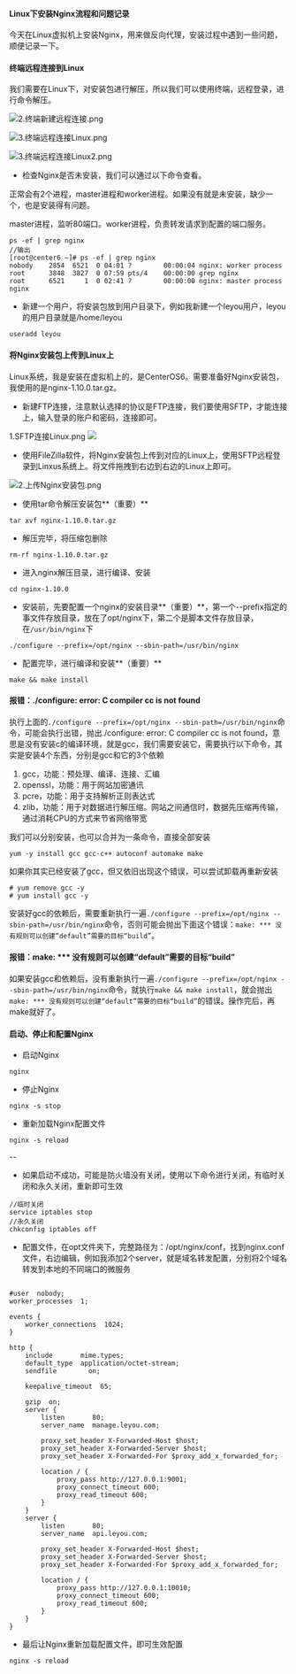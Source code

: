 #### Linux下安装Nginx流程和问题记录

今天在Linux虚拟机上安装Nginx，用来做反向代理，安装过程中遇到一些问题，顺便记录一下。

#### 终端远程连接到Linux

我们需要在Linux下，对安装包进行解压，所以我们可以使用终端，远程登录，进行命令解压。

![2.终端新建远程连接.png](https://user-gold-cdn.xitu.io/2020/6/2/172758269d52c0e4?w=929&h=655&f=png&s=386296)

![3.终端远程连接Linux.png](https://user-gold-cdn.xitu.io/2020/6/2/17275829179c0338?w=424&h=423&f=png&s=95345)

![3.终端远程连接Linux2.png](https://user-gold-cdn.xitu.io/2020/6/2/1727582d33e3e649?w=422&h=422&f=png&s=26379)

- 检查Nginx是否未安装，我们可以通过以下命令查看。

正常会有2个进程，master进程和worker进程。如果没有就是未安装，缺少一个，也是安装得有问题。

master进程，监听80端口。worker进程，负责转发请求到配置的端口服务。

```
ps -ef | grep nginx
//输出
[root@center6 ~]# ps -ef | grep nginx
nobody    2854  6521  0 04:01 ?        00:00:04 nginx: worker process
root      3848  3827  0 07:59 pts/4    00:00:00 grep nginx
root      6521     1  0 02:41 ?        00:00:00 nginx: master process nginx
```

- 新建一个用户，将安装包放到用户目录下，例如我新建一个leyou用户，leyou的用户目录就是/home/leyou

```
useradd leyou
```

#### 将Nginx安装包上传到Linux上

Linux系统，我是安装在虚拟机上的，是CenterOS6。需要准备好Nginx安装包，我使用的是nginx-1.10.0.tar.gz。

- 新建FTP连接，注意默认选择的协议是FTP连接，我们要使用SFTP，才能连接上，输入登录的账户和密码，连接即可。

1.SFTP连接Linux.png
![](https://user-gold-cdn.xitu.io/2020/6/2/172758206cd6bd76?w=812&h=463&f=png&s=68314)

- 使用FileZilla软件，将Nginx安装包上传到对应的Linux上，使用SFTP远程登录到Linxus系统上。将文件拖拽到右边到右边的Linux上即可。

![2.上传Nginx安装包.png](https://user-gold-cdn.xitu.io/2020/6/2/1727584e35e45ba8?w=1200&h=737&f=png&s=167940)

- 使用tar命令解压安装包**（重要）**

```
tar xvf nginx-1.10.0.tar.gz
```

- 解压完毕，将压缩包删除

```
rm-rf nginx-1.10.0.tar.gz
```

- 进入nginx解压目录，进行编译、安装

```
cd nginx-1.10.0
```

- 安装前，先要配置一个nginx的安装目录**（重要）**，第一个--prefix指定的事文件存放目录，放在了opt/nginx下，第二个是脚本文件存放目录，在`/usr/bin/nginx`下

```
./configure --prefix=/opt/nginx --sbin-path=/usr/bin/nginx
```

- 配置完毕，进行编译和安装**（重要）**

```
make && make install
```

#### 报错：./configure: error: C compiler cc is not found

执行上面的`./configure --prefix=/opt/nginx --sbin-path=/usr/bin/nginx`命令，可能会执行出错，抛出./configure: error: C compiler cc is not found，意思是没有安装c的编译环境，就是gcc，我们需要安装它，需要执行以下命令，其实是安装4个东西，分别是gcc和它的3个依赖

1. gcc，功能：预处理、编译、连接、汇编
1. openssl，功能：用于网站加密通讯
2. pcre，功能：用于支持解析正则表达式
3. zlib，功能：用于对数据进行解压缩。网站之间通信时，数据先压缩再传输，通过消耗CPU的方式来节省网络带宽

我们可以分别安装，也可以合并为一条命令，直接全部安装

```
yum -y install gcc gcc-c++ autoconf automake make
```

如果你其实已经安装了gcc，但又依旧出现这个错误，可以尝试卸载再重新安装

```
# yum remove gcc -y
# yum install gcc -y 
```

安装好gcc的依赖后，需要重新执行一遍`./configure --prefix=/opt/nginx --sbin-path=/usr/bin/nginx`命令，否则可能会抛出下面这个错误：`make: *** 没有规则可以创建“default”需要的目标“build”`。

#### 报错：make: *** 没有规则可以创建“default”需要的目标“build”

如果安装gcc和依赖后，没有重新执行一遍`./configure --prefix=/opt/nginx --sbin-path=/usr/bin/nginx`命令，就执行`make && make install`，就会抛出`make: *** 没有规则可以创建“default”需要的目标“build”`的错误。操作完后，再make就好了。

#### 启动、停止和配置Nginx

- 启动Nginx

```
nginx
```

- 停止Nginx

```
nginx -s stop
```

- 重新加载Nginx配置文件

```
nginx -s reload
```

--

- 如果启动不成功，可能是防火墙没有关闭，使用以下命令进行关闭，有临时关闭和永久关闭，重新即可生效

```
//临时关闭
service iptables stop
//永久关闭
chkconfig iptables off
```

- 配置文件，在opt文件夹下，完整路径为：/opt/nginx/conf，找到nginx.conf文件，右边编辑，例如我添加2个server，就是域名转发配置，分别将2个域名转发到本地的不同端口的微服务

```

#user  nobody;
worker_processes  1;

events {
    worker_connections  1024;
}

http {
    include       mime.types;
    default_type  application/octet-stream;
    sendfile        on;
   
    keepalive_timeout  65;

    gzip  on;
	server {
        listen       80;
        server_name  manage.leyou.com;

        proxy_set_header X-Forwarded-Host $host;
        proxy_set_header X-Forwarded-Server $host;
        proxy_set_header X-Forwarded-For $proxy_add_x_forwarded_for;

        location / {
			proxy_pass http://127.0.0.1:9001;
			proxy_connect_timeout 600;
			proxy_read_timeout 600;
        }
    }
	server {
        listen       80;
        server_name  api.leyou.com;

        proxy_set_header X-Forwarded-Host $host;
        proxy_set_header X-Forwarded-Server $host;
        proxy_set_header X-Forwarded-For $proxy_add_x_forwarded_for;

        location / {
			proxy_pass http://127.0.0.1:10010;
			proxy_connect_timeout 600;
			proxy_read_timeout 600;
        }
    }
}
```

- 最后让Nginx重新加载配置文件，即可生效配置

```
nginx -s reload
```